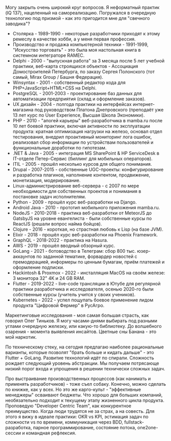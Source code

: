 Могу закрыть очень широкий круг вопросов. Я неформатный практик (IQ 137), нацеленный на самореализацию. Погружался в очередную технологию под призмой - как это пригодится мне для "свечного заводика"?

- Столярка - 1989-1990 - некоторые разработчики приходят к этому ремеслу в качестве хобби, а у меня первая профессия.
- Производство и продажа компьютерной техники - 1991-1999, "Искусство торговать" - это была моя настольная книга в системном интеграторе RAMEC.
- Delphi - 2000 - "выпускная работа" за 3 месяца после 5 лет учебной практики, веб-карта строящихся объектов - Ассоциация Домостроителей Петербурга, по заказу Сергея Полонского (тот самый, Mirax Group / Башня Федерация).
- Winsyntax - 2001 - собственный редактор кода для PHP+JavaScript+HTML+CSS на Delphi.
- PostgreSQL - 2001-2003 - проектирование баз данных для автоматизации предприятия (склад и оформление заказов).
- UX дизайн - 2004 - полгода практики на интерфейсах интернет-магазина под руководством Платона Днепровского (преподаёт уже 13 лет курс по User Experience, Высшая Школа Экономики).
- PHP - 2010 - "апогей карьеры" веб-разработчика в mamba.ru после 10 лет боевой практики, включая активности по эксплуатации продукта: кратная оптимизация нагрузки на железо, основал отдел тестирования, внедрил проактивный мониторинг лога ошибок, реализовал сбор информации по устройствам пользователей и функциональные доработки по гипотезам.
- .NET & Java - 2005 - интеграция MS SharePoint & HP ServiceDesk в IT-отделе Петер-Сервис (биллинг для мобильных операторов).
- ITIL - 2005 - прошёл несколько курсов для общего понимания.
- Drupal - 2007-2015 - собственные UGC-проекты: конфигурирование и разработка плагинов, наполнение контентом, продвижение, монетизация, модерирование.
- Linux-администрирование веб-сервера - с 2007 по мере необходимости для собственных проектов и понимания в постановке задач исполнителям.
- Python - 2009 - прошёл курс веб-разработки на Django.
- Android Java - 2010 - прототип мобильного приложения mamba.ru.
- NodeJS - 2010-2018 - практика веб-разработки от MeteorJS до GatsbyJS на уровне евангелиста - были собственные курсы по ReactJS (решали вопрос найма бойцов).
- Clojure - 2016 - короткая, но страстная любовь к Lisp (на базе JVM).
- Elixir - 2018 - прошёл курс веб-разработки на Phoenix Framework.
- GraphQL - 2018-2022 - практика на Hasura.
- AWS - 2019 - прошёл вводный обзорный курс.
- GoLang - 2021 - ботоводство в Телеграм: сбор 800 тыс. юзер-аккаунтов по заданной тематике, форвардер новостей с премодерацией, информеры по ценным бумагам, приём платежей и оформление подписки.
- Hackintosh & Proxmox - 2022 - инсталляция MacOS на своём железе: 3 монитора 32" 4K и 24 GB RAM.
- Flutter - 2019-2022 - live-code трансляции в Ютубе для регулярной практики разработчика и исследователя, осенью 2020-го были собственные курсы (учитель учится у своих учеников).
- Kubernetes - 2022 - успел пощупать боевое применение лидом продукта "Цифровой Фермер" в РусАгро.

Маркетинговые исследования - моя самая большая страсть, как говорил Олег Тиньков. Я могу часами-днями выбирать под разными углами очередную железку, или какую-то библиотеку. До волшебного озарения - момента выявления инсайтов. Цветные сны Банана - это мой наркотик.

По техническому стеку, на сегодня предлагаю наиболее рациональные варианты, которые позволят "брать больше и кидать дальше" - это Flutter + GoLang. Развитие технологий идёт по спирали. Сложность рождает следующий уровень абстракции. Мы получаем потрясающе низкий порог входа и упрощения в решении технически сложных задач.

Про выстраивание производственных процессов (как нанимать и применять разработчиков) - тоже съел собаку. Конечно, можно сделать по книжке, как у всех. Но это же карго-культ - "эффективные менеджеры" осваивают бюджеты. Что хорошо для больших компаний, необязательно подходит к текущему этапу жизненного цикла продукта. Проповедую "Developer Centric Team", как конкурентное преимущество. Когда люди трудятся не за страх, а на совесть. Для этого я вижу в идеале практики: OKR vs KPI, эстимация задач по сложности vs по времени, коммуникация через BDD, fullstack-разработка, парное программирование, состояние потока, one2one-сессии и командная рефлексия.
